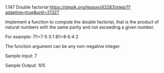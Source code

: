 1.147 Double factorial
https://stepik.org/lesson/43263/step/1?adaptive=true&unit=21327

Implement a function to compute the double factorial, that is the product of natural numbers with the same parity and not exceeding a given number.

For example: 
7!!=7⋅5⋅3⋅1
8!!=8⋅6⋅4⋅2

The function argument can be any non-negative integer.

Sample Input:
7

Sample Output:
105
